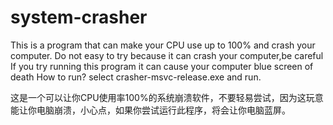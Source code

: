 # system-crasher
This is a  program that can make your CPU use up to 100% and crash your computer.
Do not easy to try because it can crash your computer,be careful
If you try running this program it can cause your computer blue screen of death
How to run? select crasher-msvc-release.exe and run.

这是一个可以让你CPU使用率100%的系统崩溃软件，不要轻易尝试，因为这玩意能让你电脑崩溃，小心点，如果你尝试运行此程序，将会让你电脑蓝屏。
